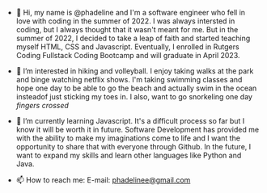 - 👋 Hi, my name is @phadeline and I'm a software engineer who fell in love with coding in the summer of 2022. I was always intersted in coding, but I 
always thought that it wasn't meant for me. But in the summer of 2022, I decided to take a leap of faith and started teaching myself HTML, CSS and 
Javascript. Eventually, I enrolled in Rutgers Coding Fullstack Coding Bootcamp and will graduate in April 2023. 

- 👀 I’m interested in hiking and volleyball. I enjoy taking walks at the park and binge watching netflix shows. I'm taking swimming classes and 
hope one day to be able to go the beach and actually swim in the ocean insteadof just sticking my toes in. I also, want to go snorkeling 
one day *fingers crossed*
 
- 🌱 I’m currently learning Javascript. It's a difficult process so far but I know it will be worth it in future. Software Development 
has provided me with the ability to make my imaginations come to life and I want the opportunity to share that with everyone through Github. In the 
future, I want to expand my skills and learn other languages like Python and Java.


- 📫 How to reach me: E-mail: phadelinee@gmail.com

<!---
phadeline/phadeline is a ✨ special ✨ repository because its `README.md` (this file) appears on your GitHub profile.
You can click the Preview link to take a look at your changes.
--->
